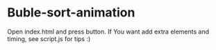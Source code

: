 # Buble-sort-animation
Open index.html and press button. If You want add extra elements and timing, see  script.js for tips :)
